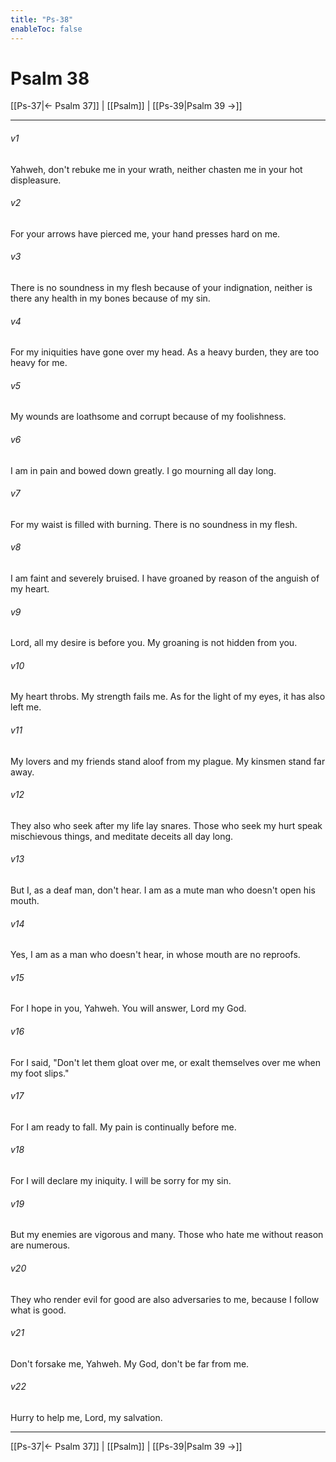 ```yaml
---
title: "Ps-38"
enableToc: false
---
```

# Psalm 38

[[Ps-37|← Psalm 37]] | [[Psalm]] | [[Ps-39|Psalm 39 →]]
***



###### v1 
Yahweh, don't rebuke me in your wrath, neither chasten me in your hot displeasure. 

###### v2 
For your arrows have pierced me, your hand presses hard on me. 

###### v3 
There is no soundness in my flesh because of your indignation, neither is there any health in my bones because of my sin. 

###### v4 
For my iniquities have gone over my head. As a heavy burden, they are too heavy for me. 

###### v5 
My wounds are loathsome and corrupt because of my foolishness. 

###### v6 
I am in pain and bowed down greatly. I go mourning all day long. 

###### v7 
For my waist is filled with burning. There is no soundness in my flesh. 

###### v8 
I am faint and severely bruised. I have groaned by reason of the anguish of my heart. 

###### v9 
Lord, all my desire is before you. My groaning is not hidden from you. 

###### v10 
My heart throbs. My strength fails me. As for the light of my eyes, it has also left me. 

###### v11 
My lovers and my friends stand aloof from my plague. My kinsmen stand far away. 

###### v12 
They also who seek after my life lay snares. Those who seek my hurt speak mischievous things, and meditate deceits all day long. 

###### v13 
But I, as a deaf man, don't hear. I am as a mute man who doesn't open his mouth. 

###### v14 
Yes, I am as a man who doesn't hear, in whose mouth are no reproofs. 

###### v15 
For I hope in you, Yahweh. You will answer, Lord my God. 

###### v16 
For I said, "Don't let them gloat over me, or exalt themselves over me when my foot slips." 

###### v17 
For I am ready to fall. My pain is continually before me. 

###### v18 
For I will declare my iniquity. I will be sorry for my sin. 

###### v19 
But my enemies are vigorous and many. Those who hate me without reason are numerous. 

###### v20 
They who render evil for good are also adversaries to me, because I follow what is good. 

###### v21 
Don't forsake me, Yahweh. My God, don't be far from me. 

###### v22 
Hurry to help me, Lord, my salvation.

***
[[Ps-37|← Psalm 37]] | [[Psalm]] | [[Ps-39|Psalm 39 →]]
